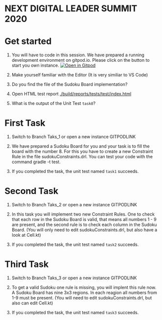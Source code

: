 # NEXT DIGITAL LEADER SUMMIT 2020

# Get started
1. You will have to code in this session. We have prepared a running development environment on gitpod.io. Please click on the button to start you own instance.
[![Open in Gitpod](https://gitpod.io/button/open-in-gitpod.svg)](https://gitpod.io/#https://github.com/heussd/next-digital-leader-summit-2020)

1. Make yourself familiar with the Editor (It is very similiar to VS Code)

1. Do you find the file of the Sudoku Board implementation?

1. Open HTML test report [./build/reports/tests/test/index.html](./build/reports/tests/test/index.html)

1. What is the output of the Unit Test `task0`?


# First Task

1. Switch to Branch Taks_1 or open a new instance GITPODLINK

2. We have prepared a Sudoku Board for you and your task is to fill the board with the number 8. For this you have to create a new Constraint Rule in the file sudokuConstraints.drl. You can test your code with the command gradle -t test.

3. If you completed the task, the unit test named `task1` succeeds.

# Second Task

1. Switch to Branch Taks_2 or open a new instance GITPODLINK

2. In this task you will implement two new Constraint Rules. 
One to check that each row in the Sudoku Board is valid, 
that means all numbers 1 - 9 are present, and the second rule is to check each column in the Sudoku Board.
(You will only need to edit sudokuConstraints.drl, but also have a look at Cell.kt)

3. If you completed the task, the unit test named `task2` succeeds.


# Third Task

1. Switch to Branch Taks_3 or open a new instance GITPODLINK

2. To get a valid Sudoku one rule is missing, you will implent this rule now. A Sudoku Board has nine 3x3 regions. In each reagion all numbers from 1-9 must be present.
(You will need to edit sudokuConstraints.drl, but also can edit Cell.kt)

3. If you completed the task, the unit test named `task3` succeeds.
